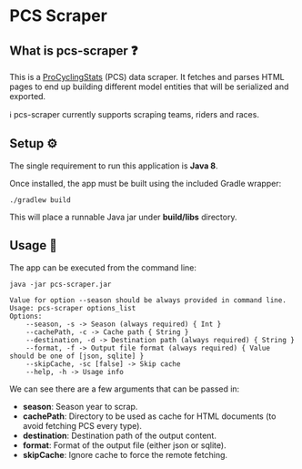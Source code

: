 # PCS Scraper

## What is pcs-scraper ❓

This is a [ProCyclingStats](https://www.procyclingstats.com/) (PCS) data scraper. It fetches and parses HTML pages to
end up building different model entities that will be serialized and exported.

ℹ️&nbsp;pcs-scraper currently supports scraping teams, riders and races.

## Setup ⚙️

The single requirement to run this application is **Java 8**.

Once installed, the app must be built using the included Gradle wrapper:

```shell
./gradlew build
```

This will place a runnable Java jar under **build/libs** directory.

## Usage 📙

The app can be executed from the command line:

```shell
java -jar pcs-scraper.jar
```

```shell
Value for option --season should be always provided in command line.
Usage: pcs-scraper options_list
Options: 
    --season, -s -> Season (always required) { Int }
    --cachePath, -c -> Cache path { String }
    --destination, -d -> Destination path (always required) { String }
    --format, -f -> Output file format (always required) { Value should be one of [json, sqlite] }
    --skipCache, -sc [false] -> Skip cache 
    --help, -h -> Usage info
```

We can see there are a few arguments that can be passed in:

- **season**: Season year to scrap.
- **cachePath**: Directory to be used as cache for HTML documents (to avoid fetching PCS every type).
- **destination**: Destination path of the output content.
- **format**: Format of the output file (either json or sqlite).
- **skipCache**: Ignore cache to force the remote fetching.
